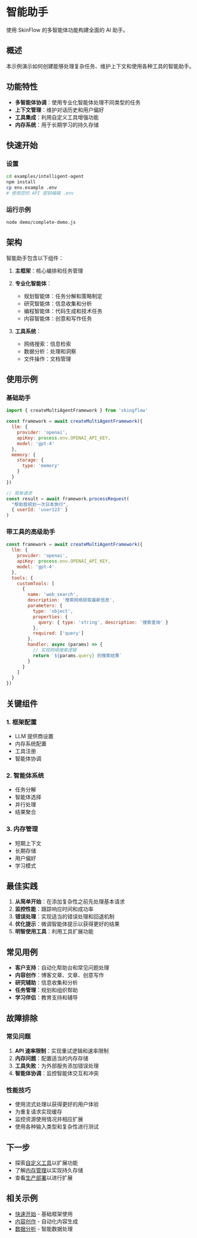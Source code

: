 # 智能助手

使用 SkinFlow 的多智能体功能构建全面的 AI 助手。

## 概述

本示例演示如何创建能够处理复杂任务、维护上下文和使用各种工具的智能助手。

## 功能特性

- **多智能体协调**：使用专业化智能体处理不同类型的任务
- **上下文管理**：维护对话历史和用户偏好
- **工具集成**：利用自定义工具增强功能
- **内存系统**：用于长期学习的持久存储

## 快速开始

### 设置

```bash
cd examples/intelligent-agent
npm install
cp env.example .env
# 使用您的 API 密钥编辑 .env
```

### 运行示例

```bash
node demo/complete-demo.js
```

## 架构

智能助手包含以下组件：

1. **主框架**：核心编排和任务管理
2. **专业化智能体**：
   - 规划智能体：任务分解和策略制定
   - 研究智能体：信息收集和分析
   - 编程智能体：代码生成和技术任务
   - 内容智能体：创意和写作任务

3. **工具系统**：
   - 网络搜索：信息检索
   - 数据分析：处理和洞察
   - 文件操作：文档管理

## 使用示例

### 基础助手

```javascript
import { createMultiAgentFramework } from 'skingflow'

const framework = await createMultiAgentFramework({
  llm: {
    provider: 'openai',
    apiKey: process.env.OPENAI_API_KEY,
    model: 'gpt-4'
  },
  memory: {
    storage: {
      type: 'memory'
    }
  }
})

// 简单请求
const result = await framework.processRequest(
  "帮助我规划一次日本旅行",
  { userId: 'user123' }
)
```

### 带工具的高级助手

```javascript
const framework = await createMultiAgentFramework({
  llm: {
    provider: 'openai',
    apiKey: process.env.OPENAI_API_KEY,
    model: 'gpt-4'
  },
  tools: {
    customTools: [
      {
        name: 'web_search',
        description: '搜索网络获取最新信息',
        parameters: {
          type: 'object',
          properties: {
            query: { type: 'string', description: '搜索查询' }
          },
          required: ['query']
        },
        handler: async (params) => {
          // 实现网络搜索逻辑
          return `${params.query} 的搜索结果`
        }
      }
    ]
  }
})
```

## 关键组件

### 1. 框架配置
- LLM 提供商设置
- 内存系统配置
- 工具注册
- 智能体协调

### 2. 智能体系统
- 任务分解
- 智能体选择
- 并行处理
- 结果聚合

### 3. 内存管理
- 短期上下文
- 长期存储
- 用户偏好
- 学习模式

## 最佳实践

1. **从简单开始**：在添加复杂性之前先处理基本请求
2. **监控性能**：跟踪响应时间和成功率
3. **错误处理**：实现适当的错误处理和回退机制
4. **优化提示**：微调智能体提示以获得更好的结果
5. **明智使用工具**：利用工具扩展功能

## 常见用例

- **客户支持**：自动化帮助台和常见问题处理
- **内容创作**：博客文章、文章、创意写作
- **研究辅助**：信息收集和分析
- **任务管理**：规划和组织帮助
- **学习伴侣**：教育支持和辅导

## 故障排除

### 常见问题

1. **API 速率限制**：实现重试逻辑和速率限制
2. **内存问题**：配置适当的内存存储
3. **工具失败**：为外部服务添加错误处理
4. **智能体协调**：监控智能体交互和冲突

### 性能技巧

- 使用流式处理以获得更好的用户体验
- 为重复请求实现缓存
- 监控资源使用情况并相应扩展
- 使用各种输入类型和复杂性进行测试

## 下一步

- 探索[自定义工具](../../guide/configuration.md#tools)以扩展功能
- 了解[内存管理](../../api/memory.md)以实现持久存储
- 查看[生产部署](../../guide/configuration.md#production)以进行扩展

## 相关示例

- [快速开始](quick-start.md) - 基础框架使用
- [内容创作](content-creation.md) - 自动化内容生成
- [数据分析](data-analysis.md) - 智能数据处理